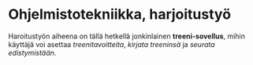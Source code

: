 # Ohjelmistotekniikka, harjoitustyö

Haroitustyön aiheena on tällä hetkellä jonkinlainen <strong>treeni-sovellus</strong>, mihin käyttäjä voi asettaa <i>treenitavoitteita</i>, <i>kirjata treeninsä</i> ja <i>seurata edistymistään</i>.
